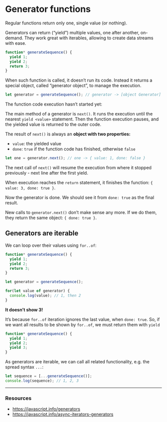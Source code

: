# Generator functions

Regular functions return only one, single value (or nothing).

Generators can return (“yield”) multiple values, one after another, on-demand.
They work great with iterables, allowing to create data streams with ease.

```js
function* generateSequence() {
  yield 1;
  yield 2;
  return 3;
}
```

When such function is called, it doesn’t run its code.
Instead it returns a special object, called “generator object”, to manage the execution.

```js
let generator = generateSequence(); // generator -> [object Generator]
```

The function code execution hasn’t started yet:

The main method of a generator is `next()`. It runs the execution until
the nearest `yield <value>` statement. Then the function execution pauses,
and the yielded value is returned to the outer code.

The result of `next()` is always an __object with two properties:__

- `value`: the yielded value
- `done`: `true` if the function code has finished, otherwise `false`

```js
let one = generator.next(); // one -> { value: 1, done: false }
```

The next call of `next()` will resume the execution from where it
stopped previously - next line after the first yield.

When execution reaches the `return` statement, it finishes
the function: `{ value: 3, done: true }`.

Now the generator is done. We should see it from `done: true` as the final result.

New calls to `generator.next()` don’t make sense any more.
If we do them, they return the same object: `{ done: true }`.


## Generators are iterable

We can loop over their values using `for..of`:

```js
function* generateSequence() {
  yield 1;
  yield 2;
  return 3;
}

let generator = generateSequence();

for(let value of generator) {
  console.log(value); // 1, then 2
}
```

__It doesn’t show 3!__

It’s because `for..of` iteration ignores the last value, when `done: true`.
So, if we want all results to be shown by `for..of`, we must return them with `yield`

```js
function* generateSequence() {
  yield 1;
  yield 2;
  yield 3;
}
```

As generators are iterable, we can call all related functionality,
e.g. the spread syntax `...`:

```javascript
let sequence = [...generateSequence()];
console.log(sequence); // 1, 2, 3
```

---

### Resources

- https://javascript.info/generators
- https://javascript.info/async-iterators-generators
